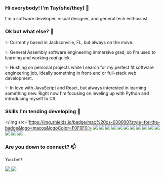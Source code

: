 ### Hi everybody! I'm Tay(she/they) 👋

I'm a software developer, visual designer, and general tech enthusiast. 

### Ok but what else? 🤔

✨ Currently based in Jacksonville, FL, but always on the move.

✨ General Assembly software engineering immersive grad, so I'm used to learning and working *real* quick.

✨ Hustling on personal projects while I search for my perfect fit software engineering job, ideally something in front-end or full-stack web development.

✨ In love with JavaScript and React, but always interested in learning something new. Right now I'm focusing on leveling up with Python and introducing myself to C#.

### Skills I'm tending developing 🌱

</img src='https://img.shields.io/badge/mac%20os-000000?style=for-the-badge&logo=macos&logoColor=F0F0F0'></img>
<img src='https://img.shields.io/badge/html5-%23E34F26.svg?style=for-the-badge&logo=html5&logoColor=white'></img>
<img src='https://img.shields.io/badge/css3-%231572B6.svg?style=for-the-badge&logo=css3&logoColor=white'></img>
<img src='https://img.shields.io/badge/javascript-%23323330.svg?style=for-the-badge&logo=javascript&logoColor=%23F7DF1E'></img>
<img src='https://img.shields.io/badge/MongoDB-%234ea94b.svg?style=for-the-badge&logo=mongodb&logoColor=white'></img>
<img src='https://img.shields.io/badge/express.js-%23404d59.svg?style=for-the-badge&logo=express&logoColor=%2361DAFB'></img>
<img src='https://img.shields.io/badge/react-%2320232a.svg?style=for-the-badge&logo=react&logoColor=%2361DAFB'>
<img src='https://img.shields.io/badge/node.js-6DA55F?style=for-the-badge&logo=node.js&logoColor=white'></img>
<img src='https://img.shields.io/badge/python-3670A0?style=for-the-badge&logo=python&logoColor=ffdd54'></img>
<img src='https://img.shields.io/badge/bootstrap-%23563D7C.svg?style=for-the-badge&logo=bootstrap&logoColor=white'></img>
<img src='https://img.shields.io/badge/git-%23F05033.svg?style=for-the-badge&logo=git&logoColor=white'></img>
<img src='https://img.shields.io/badge/Postman-FF6C37?style=for-the-badge&logo=postman&logoColor=white'></img>
<img src='https://img.shields.io/badge/heroku-%23430098.svg?style=for-the-badge&logo=heroku&logoColor=white'></img>
<img src='https://img.shields.io/badge/Trello-%23026AA7.svg?style=for-the-badge&logo=Trello&logoColor=white'></img>
<img src='https://img.shields.io/badge/Visual%20Studio%20Code-0078d7.svg?style=for-the-badge&logo=visual-studio-code&logoColor=white'></img>


### Are you down to connect? 📫

You bet!

<a href="mailto: tayanne.west@gmail.com">
<img src='https://img.shields.io/badge/Gmail-D14836?style=for-the-badge&logo=gmail&logoColor=white'></img>
</a>
<a href="https://www.linkedin.com/in/tayannewest/">
<img src='https://img.shields.io/badge/linkedin-%230077B5.svg?style=for-the-badge&logo=linkedin&logoColor=white'></img>
</a>

<!--
**tayannewest/tayannewest** is a ✨ _special_ ✨ repository because its `README.md` (this file) appears on your GitHub profile.

Here are some ideas to get you started:

- 🔭 I’m currently working on ...
- 🌱 I’m currently learning ...
- 👯 I’m looking to collaborate on ...
- 🤔 I’m looking for help with ...
- 💬 Ask me about ...
- 📫 How to reach me: ...
- 😄 Pronouns: ...
- ⚡ Fun fact: ...
-->
